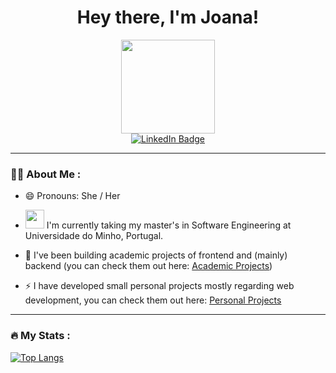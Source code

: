 


<div id="header" align="center">
  
  <h1>
    Hey there, I'm Joana! 
  </h1>
  
  <img src="https://media.giphy.com/media/fvx95jkua5th3YeThr/giphy.gif" width="150"/>
  
  <div id="badges">
  <a href="https://www.linkedin.com/in/joanalves15/">
    <img src="https://img.shields.io/badge/joanaalves15-blue?style=for-the-badge&logo=linkedin&logoColor=white" alt="LinkedIn Badge"/>
  </a>
    

  </div>

</div>


  
  
---

### :woman_technologist: About Me :

- 😄 Pronouns: She / Her

- <img src="https://media.giphy.com/media/WUlplcMpOCEmTGBtBW/giphy.gif" width="30"> I'm currently taking my master's in Software Engineering at Universidade do Minho, Portugal.

- :seedling: I've been building academic projects of frontend and (mainly) backend (you can check them out here: [Academic Projects](https://github.com/marshaia/uminho-miei))

- ⚡ I have developed small personal projects mostly regarding web development, you can check them out here: [Personal Projects](https://github.com/marshaia/learning) 
  



  
  
  
  
 
---

### :fire: My Stats :

[![Top Langs](https://github-readme-stats.vercel.app/api/top-langs/?username=marshaia&layout=compact&theme=radical)](https://github.com/marshaia)
  

<!-- [![marshaia’s github stats](https://github-readme-stats.vercel.app/api?username=marshaia&count_private=true&theme=radical)](https://github.com/marshaia) -->
  



<!--
**marshaia/marshaia** is a ✨ _special_ ✨ repository because its `README.md` (this file) appears on your GitHub profile.

Hey there <img src="https://media.giphy.com/media/hvRJCLFzcasrR4ia7z/giphy.gif" width="10px"/> I'm Joana!

Here are some ideas to get you started:

- 🔭 I’m currently working on ...
- 🌱 I’m currently learning ...
- 👯 I’m looking to collaborate on ...
- 🤔 I’m looking for help with ...
- 💬 Ask me about ...
- 📫 How to reach me: ...
- 😄 Pronouns: ...
- ⚡ Fun fact: ...
-->
<!--

  <a href="joana15501@gmail.com">
    <img src="https://img.shields.io/badge/joana15501-red?style=for-the-badge&logo=gmail&logoColor=white" alt="Gmail Badge" />
  </a>

  <a href="https://www.instagram.com/maia.bzz/">
    <img src="https://img.shields.io/badge/maia.bzz-purple?style=for-the-badge&logo=instagram&logoColor=white" alt="Instagram Badge" />
  </a>
    

  <img src="https://github.com/devicons/devicon/blob/master/icons/css3/css3-plain-wordmark.svg"  title="CSS3" alt="CSS" width="40" height="40"/>&nbsp;
  <img src="https://github.com/devicons/devicon/blob/master/icons/html5/html5-original.svg" title="HTML5" alt="HTML" width="40" height="40"/>&nbsp;
  <img src="https://github.com/devicons/devicon/blob/master/icons/javascript/javascript-original.svg" title="JavaScript" alt="JavaScript" width="40" height="40"/>&nbsp;
 
  <img src="https://github.com/devicons/devicon/blob/master/icons/nodejs/nodejs-original-wordmark.svg" title="NodeJS" alt="NodeJS" width="40" height="40"/>&nbsp;






---

### :hammer_and_wrench: Languages and Tools :

[![GitHub Streak](https://github-readme-streak-stats.herokuapp.com?user=marshaia&theme=radical&date_format=M%20j%5B%2C%20Y%5D)](https://github.com/marshaia)
  
<div>
  <img src="https://github.com/devicons/devicon/blob/master/icons/java/java-original-wordmark.svg" title="Java" alt="Java" width="40" height="40"/>&nbsp;
  <img src="https://github.com/devicons/devicon/blob/master/icons/react/react-original-wordmark.svg" title="React" alt="React" width="40" height="40"/>&nbsp;
  <img src="https://github.com/devicons/devicon/blob/master/icons/spring/spring-original-wordmark.svg" title="Spring" alt="Spring" width="40" height="40"/>&nbsp;
  <img src="https://github.com/devicons/devicon/blob/master/icons/mysql/mysql-original-wordmark.svg" title="MySQL"  alt="MySQL" width="40" height="40"/>&nbsp;
  <img src="https://github.com/devicons/devicon/blob/master/icons/git/git-original-wordmark.svg" title="Git" **alt="Git" width="40" height="40"/>&nbsp;
</div>
-->

